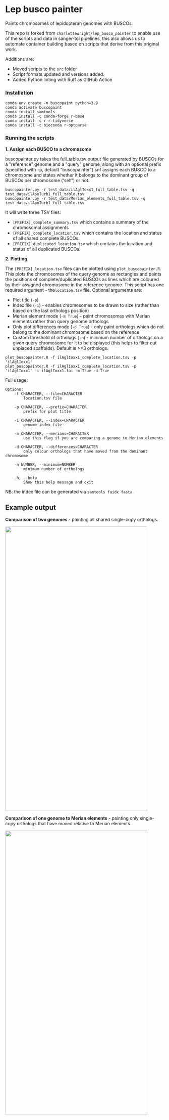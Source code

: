 # Lep busco painter
Paints chromosomes of lepidopteran genomes with BUSCOs.

This repo is forked from `charlottewright/lep_busco_painter` to enable use of the scripts and data in sanger-tol pipelines, this also allows us to automate container building based on scripts that derive from this original work.

Additions are:
- Moved scripts to the `src` folder
- Script formats updated and versions added.
- Added Python linting with Ruff as GitHub Action

### Installation

```
conda env create -n buscopaint python=3.9 
conda activate buscopaint
conda install samtools 
conda install -c conda-forge r-base
conda install -c r r-tidyverse
conda install -c bioconda r-optparse
```


### Running the scripts

**1. Assign each BUSCO to a chromosome**

buscopainter.py takes the full_table.tsv output file generated by BUSCOs for a "reference" genome and a "query" genome, along with an optional prefix (specified with -p, default "buscopainter") snf assigns each BUSCO to a chromosome and states whether it belongs to the dominant group of BUSCOs per chromosome ('self') or not.

```
buscopainter.py -r test_data/ilAglIoxx1_full_table.tsv -q test_data/ilApoTurb1_full_table.tsv
buscopainter.py -r test_data/Merian_elements_full_table.tsv -q test_data/ilApoTurb1_full_table.tsv
```

It will write three TSV files:

- `[PREFIX]_complete_summary.tsv` which contains a summary of the chromosomal assignments
- `[PREFIX]_complete_location.tsv` which contains the location and status of all shared complete BUSCOs.
- `[PREFIX]_duplicated_location.tsv` which contains the location and status of all duplicated BUSCOs.


**2. Plotting**

The `[PREFIX]_location.tsv` files can be plotted using `plot_buscopainter.R`. This plots the chromosomes of the query genome as rectangles and paints the positions of complete/duplicated BUSCOs as lines which are coloured by their assigned chromosome in the reference genome. This script has one required argument - the`location.tsv` file. Optional arguments are:

- Plot title (`-p`)
- Index file (`-i`) - enables chromosomes to be drawn to size (rather than based on the last orthologs position)
- Merian element mode (`-m True`) - paint chromosomes with Merian elements rather than query genome orthologs
- Only plot differences mode (`-d True`) - only paint orthologs which do not belong to the dominant chromosome based on the reference
- Custom threshold of orthologs (`-n`) - minimum number of orthologs on a given query chromosome for it to be displayed (this helps to filter out unplaced scaffolds). Default is >=3 orthologs.

```
plot_buscopainter.R -f ilAglIoxx1_complete_location.tsv -p 'ilAglIoxx1' 
plot_buscopainter.R -f ilAglIoxx1_complete_location.tsv -p 'ilAglIoxx1' -i ilAglIoxx1.fai -m True -d True

```

Full usage:

```
Options:
	-f CHARACTER, --file=CHARACTER
		location.tsv file

	-p CHARACTER, --prefix=CHARACTER
		prefix for plot title

	-i CHARACTER, --index=CHARACTER
		genome index file

	-m CHARACTER, --merians=CHARACTER
		use this flag if you are comparing a genome to Merian elements

	-d CHARACTER, --differences=CHARACTER
		only colour orthologs that have moved from the dominant chromosome

	-n NUMBER, --minimum=NUMBER
		minimum number of orthologs 

	-h, --help
		Show this help message and exit

```

NB: the index file can be generated via `samtools faidx fasta`.

## Example output

**Comparison of two genomes** - painting all shared single-copy orthologs.

<img src="https://github.com/charlottewright/lep_busco_painter/assets/57258050/970d41fc-9dcf-42cc-8da5-42c237a5a9d1" width="450" height="900">

**Comparison of one genome to Merian elements** - painting only single-copy orthologs that have moved relative to Merian elements.

<img src="https://github.com/charlottewright/lep_busco_painter/assets/57258050/2fb65428-8a81-4a7f-a29b-df4f7c59ae58" width="450" height="900">

